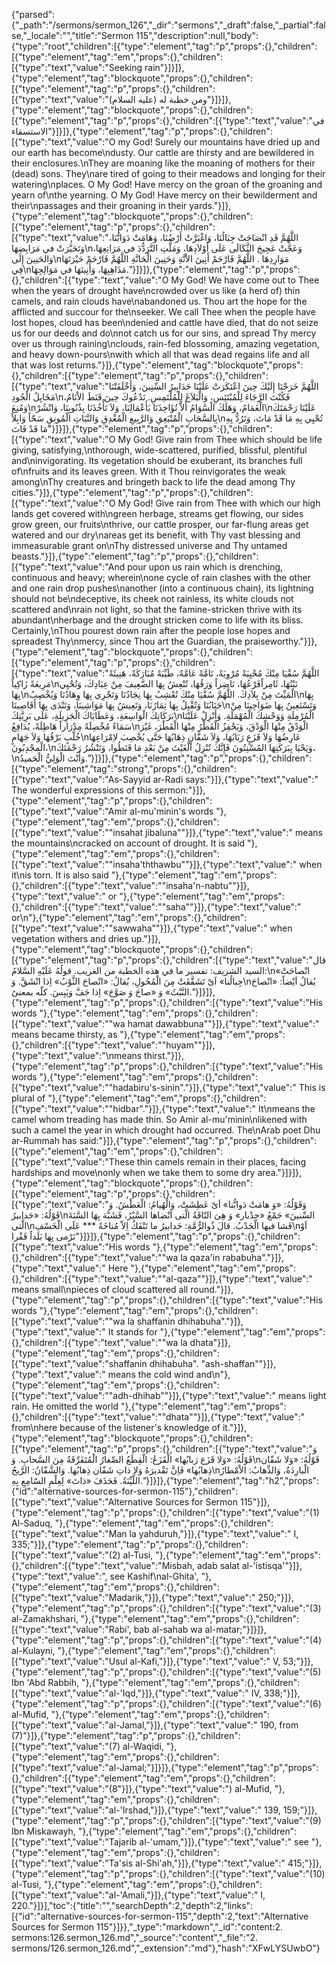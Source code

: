 {"parsed":{"_path":"/sermons/sermon_126","_dir":"sermons","_draft":false,"_partial":false,"_locale":"","title":"Sermon 115","description":null,"body":{"type":"root","children":[{"type":"element","tag":"p","props":{},"children":[{"type":"element","tag":"em","props":{},"children":[{"type":"text","value":"Seeking rain"}]}]},{"type":"element","tag":"blockquote","props":{},"children":[{"type":"element","tag":"p","props":{},"children":[{"type":"text","value":"ومن خطبة له (عليه السلام)"}]}]},{"type":"element","tag":"blockquote","props":{},"children":[{"type":"element","tag":"p","props":{},"children":[{"type":"text","value":"في الاستسقاء"}]}]},{"type":"element","tag":"p","props":{},"children":[{"type":"text","value":"O my God! Surely our mountains have dried up and our earth has become\ndusty. Our cattle are thirsty and are bewildered in their enclosures.\nThey are moaning like the moaning of mothers for their (dead) sons. They\nare tired of going to their meadows and longing for their watering\nplaces. O My God! Have mercy on the groan of the groaning and yearn of\nthe yearning. O My God! Have mercy on their bewilderment and their\npassages and their groaning in their yards."}]},{"type":"element","tag":"blockquote","props":{},"children":[{"type":"element","tag":"p","props":{},"children":[{"type":"text","value":"اللَّهُمَّ قَدِ انْصَاحَتْ جِبَالُنَا، وَاغْبَرَّتْ أَرْضُنَا، وَهَامَتْ دَوَابُّنَا، وَتَحَيَّرَتْ في مَرَابِضِهَا\nوَعَجَّتْ عَجِيجَ الثَّكَالَى عَلَى أَوْلاَدِهَا، وَمَلَّتِ التَّرَدُّدَ في مَرَاتِعِهَا، وَالحَنِينَ إِلَى\nمَوَارِدِهَا . اللَّهُمَّ فَارْحَمْ أَنِينَ الاْنَّةِ وَحَنِينَ الْحَانَّةِ اللَّهُمَّ فَارْحَمْ حَيْرَتَهَا فِي\nمَذَاهِبِهَا، وَأَنِينَهَا في مَوَالِجِهَا."}]}]},{"type":"element","tag":"p","props":{},"children":[{"type":"text","value":"O My God! We have come out to Thee when the years of drought have\ncrowded over us like (a herd of) thin camels, and rain clouds have\nabandoned us. Thou art the hope for the afflicted and succour for the\nseeker. We call Thee when the people have lost hopes, cloud has been\ndenied and cattle have died, that do not seize us for our deeds and do\nnot catch us for our sins, and spread Thy mercy over us through raining\nclouds, rain-fed blossoming, amazing vegetation, and heavy down-pours\nwith which all that was dead regains life and all that was lost returns."}]},{"type":"element","tag":"blockquote","props":{},"children":[{"type":"element","tag":"p","props":{},"children":[{"type":"text","value":"اللَّهُمَّ خَرَجْنَا إِلَيْكَ حِينَ اعْتَكَرَتْ عَلَيْنَا حَدَابِيرُ السِّنِينَ، وَأَخْلَفَتْنَا مَخَايِلُ الْجُودِ\nفَكُنْتَ الرَّجَاءَ لِلْمُبْتَئِسِ، وَالْبَلاَغَ لِلْمُلْتَمِسِ. نَدْعُوكَ حِينَ قَنَطَ الاْنَامُ، وَمُنِعَ\nالْغَمَامُ، وَهَلَكَ الْسَّوَامُ أَلاَّ تُؤَاخِذَنَا بَأَعْمَالِنَا، وَلاَ تَأْخُذَنَا بِذُنُوبِنَا، وَانْشُرْ\nعَلَيْنَا رَحْمَتَكَ بِالسَّحَابِ الْمُنْبَعِقِ وَالرَّبِيعِ الْمُغْدِقِ وَالنَّبَاتِ الْمُونِقِ سَحّاً وَابِلاً\nتُحْيِي بِهِ مَا قَدْ مَاتَ، وَتَرُدُّ بِهِ مَا قَدْ فَاتَ"}]}]},{"type":"element","tag":"p","props":{},"children":[{"type":"text","value":"O My God! Give rain from Thee which should be life giving, satisfying,\nthorough, wide-scattered, purified, blissful, plentiful and\ninvigorating. Its vegetation should be exuberant, its branches full of\nfruits and its leaves green. With it Thou reinvigorates the weak among\nThy creatures and bringeth back to life the dead among Thy cities."}]},{"type":"element","tag":"p","props":{},"children":[{"type":"text","value":"O My God! Give rain from Thee with which our high lands get covered with\ngreen herbage, streams get flowing, our sides grow green, our fruits\nthrive, our cattle prosper, our far-flung areas get watered and our dry\nareas get its benefit, with Thy vast blessing and immeasurable grant on\nThy distressed universe and Thy untamed beasts."}]},{"type":"element","tag":"p","props":{},"children":[{"type":"text","value":"And pour upon us rain which is drenching, continuous and heavy; wherein\none cycle of rain clashes with the other and one rain drop pushes\nanother (into a continuous chain), its lightning should not be\ndeceptive, its cheek not rainless, its white clouds not scattered and\nrain not light, so that the famine-stricken thrive with its abundant\nherbage and the drought stricken come to life with its bliss. Certainly,\nThou pourest down rain after the people lose hopes and spreadest Thy\nmercy, since Thou art the Guardian, the praiseworthy."}]},{"type":"element","tag":"blockquote","props":{},"children":[{"type":"element","tag":"p","props":{},"children":[{"type":"text","value":"اللَّهُمَّ سُقْيَا مِنْكَ مُحْيِيَةً مُرْوِيَةً، تَامَّةً عَامَّةً، طَيِّبَةً مُبَارَكَةً، هَنِيئَةً مَرِيعَةً زَاكِياً\nنَبْتُهَا، ثَامِراًفَرْعُهَا، نَاضِراً وَرَقُهَا، تُنْعِشُ بِهَا الضَّعِيفَ مِنْ عِبَادِكَ، وَتُحْيِي بِهَا\nالْمَيِّتَ مِنْ بِلاَدِكَ. اللَّهُمَّ سُقْيَا مِنْكَ تُعْشِبُ بِهَا نِجَادُنَا وَتَجْرِي بِهَا وِهَادُنَا وَيُخْصِبُ\nبِهَا جَنَابُنَا وَتُقْبِلُ بِهَا ثِمَارُنَا، وَتَعِيشُ بِهَا مَوَاشِينَا، وَتَنْدَى بِهَا أَقَاصِينَا\nوَتَسْتَعِينُ بِهَا ضَوَاحِينَا مِنْ بَرَكَاتِكَ الْوَاسِعَةِ، وَعَطَايَاكَ الْجَزِيلَةِ، عَلَى بَرِيَّتِكَ\nالْمُرْمِلَةِ وَوَحْشِكَ الْمُهْمَلَةِ. وَأَنْزِلْ عَلَيْنَا سَمَاءً مُخْضِلَةً مِدْرَاراً هَاطِلَةً، يُدَافِعُ\nالْوَدْقُ مِنْهَا الْوَدْقَ، وَيَحْفِزُ الْقَطْرُ مِنْهَا الْقَطْرَ، غَيْرَ خُلَّبٍ بَرْقُهَا وَلاَ جَهَامٍ\nعَارِضُهَا وَلاَ قَزَعٍ رَبَابُهَا، وَلاَ شَفَّانٍ ذِهَابُهَا حَتَّى يُخْصِبَ لاِمْرَاعِهَا الْمجْدِبُونَ،\nوَيَحْيَا بِبَرَكَتِهَا المُسْنِتُونَ فَإِنَّكَ تُنْزِلُ الْغَيْثَ مِنْ بَعْدِ مَا قَنَطُوا، وَتَنْشُرُ رَحْمَتَكَ،\nوَأَنْتَ الْوَلِيُّ الْحَميدُ."}]}]},{"type":"element","tag":"p","props":{},"children":[{"type":"element","tag":"strong","props":{},"children":[{"type":"text","value":"As-Sayyid ar-Radi says:"}]},{"type":"text","value":" The wonderful expressions of this sermon:"}]},{"type":"element","tag":"p","props":{},"children":[{"type":"text","value":"Amir al-mu'minin's words "},{"type":"element","tag":"em","props":{},"children":[{"type":"text","value":"\"insahat jibaluna\""}]},{"type":"text","value":" means the mountains\ncracked on account of drought. It is said "},{"type":"element","tag":"em","props":{},"children":[{"type":"text","value":"\"insaha'ththawbu\""}]},{"type":"text","value":" when it\nis torn. It is also said "},{"type":"element","tag":"em","props":{},"children":[{"type":"text","value":"\"insaha'n-nabtu\""}]},{"type":"text","value":" or "},{"type":"element","tag":"em","props":{},"children":[{"type":"text","value":"\"saha\""}]},{"type":"text","value":" or\n"},{"type":"element","tag":"em","props":{},"children":[{"type":"text","value":"\"sawwaha\""}]},{"type":"text","value":" when vegetation withers and dries up."}]},{"type":"element","tag":"blockquote","props":{},"children":[{"type":"element","tag":"p","props":{},"children":[{"type":"text","value":"قال السيد الشريف: تفسير ما في هذه الخطبة من الغريب. قولُهُ عَلَيْهِ السَّلامُ:\n«انْصاحَتْ جِبالُنا» اَىْ تَشَقَّقَتْ مِنَ الْمُحُولِ، يُقالُ: «انْصاحَ الثَّوْبُ» اِذا انْشَقَّ. وَ\nيُقالُ اَيْضاً: «انْصاحَ النَّبْتُ» وَ «صاحَ وَ صَوَّحَ» اِذا جَفَّ وَيَبِسَ. كلّه بمعنىً."}]}]},{"type":"element","tag":"p","props":{},"children":[{"type":"text","value":"His words "},{"type":"element","tag":"em","props":{},"children":[{"type":"text","value":"\"wa hamat dawabbuna\""}]},{"type":"text","value":" means became thirsty, as "},{"type":"element","tag":"em","props":{},"children":[{"type":"text","value":"\"huyam\""}]},{"type":"text","value":"\nmeans thirst."}]},{"type":"element","tag":"p","props":{},"children":[{"type":"text","value":"His words "},{"type":"element","tag":"em","props":{},"children":[{"type":"text","value":"\"hadabiru's-sinin\"."}]},{"type":"text","value":" This is plural of "},{"type":"element","tag":"em","props":{},"children":[{"type":"text","value":"\"hidbar\"."}]},{"type":"text","value":" It\nmeans the camel whom treading has made thin. So Amir al-mu'minin\nlikened with such a camel the year in which drought had occurred. The\nArab poet Dhu ar-Rummah has said:"}]},{"type":"element","tag":"p","props":{},"children":[{"type":"element","tag":"em","props":{},"children":[{"type":"text","value":"These thin camels remain in their places, facing hardships and move\nonly when we take them to some dry area."}]}]},{"type":"element","tag":"blockquote","props":{},"children":[{"type":"element","tag":"p","props":{},"children":[{"type":"text","value":"وَقَوْلُهُ: «وَ هامَتْ دَوابُّنا» اَىْ عَطِشَتْ، وَالْهُيامُ: الْعَطْشُ. وَ قَوْلُهُ: «حَدابيرُ\nالسِّنينَ» جَمْعُ «حِدْبار» وَ هِىَ النّاقَةُ الَّتى اَنْضاها السَّيْرُ، فَشَبَّهَ بِهَا السَّنَةَ الَّتى\nفَشا فيها الْجَدْبُ. قالَ ذُوالرُّمَّةِ: حَدابيرُ ما تَنْفَكُ اِلاّ مُناخَةً *** عَلَى الْخَسْفِ\nاَوْ نَرْمى بِها بَلَداً قَفْرا"}]}]},{"type":"element","tag":"p","props":{},"children":[{"type":"text","value":"His words "},{"type":"element","tag":"em","props":{},"children":[{"type":"text","value":"\"wa la qaza'in rababuha\"."}]},{"type":"text","value":" Here "},{"type":"element","tag":"em","props":{},"children":[{"type":"text","value":"\"al-qaza\""}]},{"type":"text","value":" means small\npieces of cloud scattered all round."}]},{"type":"element","tag":"p","props":{},"children":[{"type":"text","value":"His words "},{"type":"element","tag":"em","props":{},"children":[{"type":"text","value":"\"wa la shaffanin dhihabuha\"."}]},{"type":"text","value":" It stands for "},{"type":"element","tag":"em","props":{},"children":[{"type":"text","value":"\"wa la dhata"}]},{"type":"element","tag":"em","props":{},"children":[{"type":"text","value":"shaffanin dhihabuha\". \"ash-shaffan\""}]},{"type":"text","value":" means the cold wind and\n"},{"type":"element","tag":"em","props":{},"children":[{"type":"text","value":"\"adh-dhihab\""}]},{"type":"text","value":" means light rain. He omitted the world "},{"type":"element","tag":"em","props":{},"children":[{"type":"text","value":"\"dhata\""}]},{"type":"text","value":" from\nhere because of the listener's knowledge of it."}]},{"type":"element","tag":"blockquote","props":{},"children":[{"type":"element","tag":"p","props":{},"children":[{"type":"text","value":"وَ قَوْلُهُ: «وَلا قَزَع رَبابُها» الْقَزَعُ: الْقِطَعُ الصِّغارُ الْمُتَفَرِّقَةُ مِنَ السَّحابِ. وَ\nقَوْلُهُ: «وَلا شَفّان ذِهابُها» فَاِنَّ تَقْديرَهُ وَلا ذاتِ شَفّان ذِهابُها. وَالشَّفّانُ: الرَّيحُ\nالْبارِدَةُ، وَالذِّهابُ: الاْمْطارُ اللَّيِّنَةُ. فَحَذَفَ «ذاتَ» لِعِلْمِ السّامِعِ بِهِ."}]}]},{"type":"element","tag":"h2","props":{"id":"alternative-sources-for-sermon-115"},"children":[{"type":"text","value":"Alternative Sources for Sermon 115"}]},{"type":"element","tag":"p","props":{},"children":[{"type":"text","value":"(1) Al-Saduq, "},{"type":"element","tag":"em","props":{},"children":[{"type":"text","value":"Man la yahduruh,"}]},{"type":"text","value":" I, 335;"}]},{"type":"element","tag":"p","props":{},"children":[{"type":"text","value":"(2) al-Tusi, "},{"type":"element","tag":"em","props":{},"children":[{"type":"text","value":"Misbah, adab salat al-'istisqa'"}]},{"type":"text","value":", see Kashif\nal-Ghita', "},{"type":"element","tag":"em","props":{},"children":[{"type":"text","value":"Madarik,"}]},{"type":"text","value":" 250;"}]},{"type":"element","tag":"p","props":{},"children":[{"type":"text","value":"(3) al-Zamakhshari, "},{"type":"element","tag":"em","props":{},"children":[{"type":"text","value":"Rabi', bab al-sahab wa al-matar;"}]}]},{"type":"element","tag":"p","props":{},"children":[{"type":"text","value":"(4) al-Kulayni, "},{"type":"element","tag":"em","props":{},"children":[{"type":"text","value":"Usul al-Kafi,"}]},{"type":"text","value":" V, 53;"}]},{"type":"element","tag":"p","props":{},"children":[{"type":"text","value":"(5) Ibn 'Abd Rabbih, "},{"type":"element","tag":"em","props":{},"children":[{"type":"text","value":"al-'Iqd,"}]},{"type":"text","value":" IV, 338;"}]},{"type":"element","tag":"p","props":{},"children":[{"type":"text","value":"(6) al-Mufid, "},{"type":"element","tag":"em","props":{},"children":[{"type":"text","value":"al-Jamal,"}]},{"type":"text","value":" 190, from (7)"}]},{"type":"element","tag":"p","props":{},"children":[{"type":"text","value":"(7) al-Waqidi, "},{"type":"element","tag":"em","props":{},"children":[{"type":"text","value":"al-Jamal;"}]}]},{"type":"element","tag":"p","props":{},"children":[{"type":"element","tag":"em","props":{},"children":[{"type":"text","value":"(8"}]},{"type":"text","value":") al-Mufid, "},{"type":"element","tag":"em","props":{},"children":[{"type":"text","value":"al-'Irshad,"}]},{"type":"text","value":" 139, 159;"}]},{"type":"element","tag":"p","props":{},"children":[{"type":"text","value":"(9) Ibn Miskawayh, "},{"type":"element","tag":"em","props":{},"children":[{"type":"text","value":"Tajarib al-'umam,"}]},{"type":"text","value":" see "},{"type":"element","tag":"em","props":{},"children":[{"type":"text","value":"Ta'sis al-Shi'ah,"}]},{"type":"text","value":" 415;"}]},{"type":"element","tag":"p","props":{},"children":[{"type":"text","value":"(10) al-Tusi, "},{"type":"element","tag":"em","props":{},"children":[{"type":"text","value":"al-'Amali,"}]},{"type":"text","value":" I, 220."}]}],"toc":{"title":"","searchDepth":2,"depth":2,"links":[{"id":"alternative-sources-for-sermon-115","depth":2,"text":"Alternative Sources for Sermon 115"}]}},"_type":"markdown","_id":"content:2. sermons:126.sermon_126.md","_source":"content","_file":"2. sermons/126.sermon_126.md","_extension":"md"},"hash":"XFwLYSUwbO"}